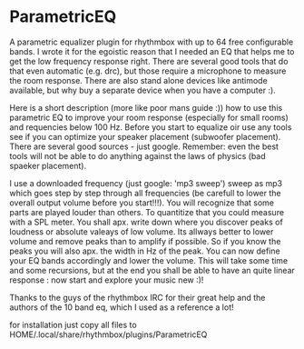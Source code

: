 ParametricEQ
============

A parametric equalizer plugin for rhythmbox with up to 64 free configurable bands. I wrote it for the egoistic reason that I needed an EQ that helps me to get the low frequency response right. There are several good tools that do that even automatic (e.g. drc), but those require a microphone to measure the room response. There are also stand alone devices like antimode available, but why buy a separate device when you have a computer :).

Here is a short description (more like poor mans guide :)) how to use this parametric EQ to improve your room response (especially for small rooms) and requencies below 100 Hz. Before you start to equalize oir use any tools see if you can optimize your speaker placement (subwoofer placement). There are several good sources - just google. Remember: even the best tools will not be able to do anything against the laws of physics (bad spaeker placement).

I use a downloaded frequency (just google: 'mp3 sweep') sweep as mp3 which goes step by step through all frequencies (be carefull to lower the overall output volume before you start!!!).
You will recognize that some parts are played louder than others. To quantitize that you could measure with a SPL meter. You shall apx. write down where you discover peaks of loudness or absolute valeays of low volume. Its allways better to lower volume and remove peaks than to amplify if possible. So if you know the peaks you will also apx. the width in Hz of the peak. You can now define your EQ bands accordingly and lower the volume.
This will take some time and some recursions, but at the end you shall be able to have an quite linear response : now start and explore your music new :)!

Thanks to the guys of the rhythmbox IRC for their great help and the authors of the 10 band eq, which I used as a reference a lot! 

for installation just copy all files to HOME/.local/share/rhythmbox/plugins/ParametricEQ
